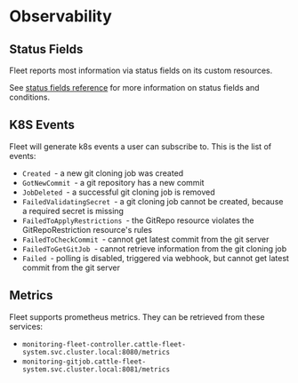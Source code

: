 # Observability

## Status Fields

Fleet reports most information via status fields on its custom resources.

See [status fields reference](./ref-status-fields.md) for more information on status fields and conditions.

## K8S Events

Fleet will generate k8s events a user can subscribe to. This is the list of events:

* `Created `- a new git cloning job was created
* `GotNewCommit `- a git repository has a new commit
* `JobDeleted `- a successful git cloning job is removed
* `FailedValidatingSecret `- a git cloning job cannot be created, because a required secret is missing
* `FailedToApplyRestrictions `- the GitRepo resource violates the GitRepoRestriction resource's rules
* `FailedToCheckCommit `- cannot get latest commit from the git server
* `FailedToGetGitJob `- cannot retrieve information from the git cloning job
* `Failed `- polling is disabled, triggered via webhook, but cannot get latest commit from the git server

## Metrics

Fleet supports prometheus metrics. They can be retrieved from these services:

* `monitoring-fleet-controller.cattle-fleet-system.svc.cluster.local:8080/metrics`
* `monitoring-gitjob.cattle-fleet-system.svc.cluster.local:8081/metrics`
